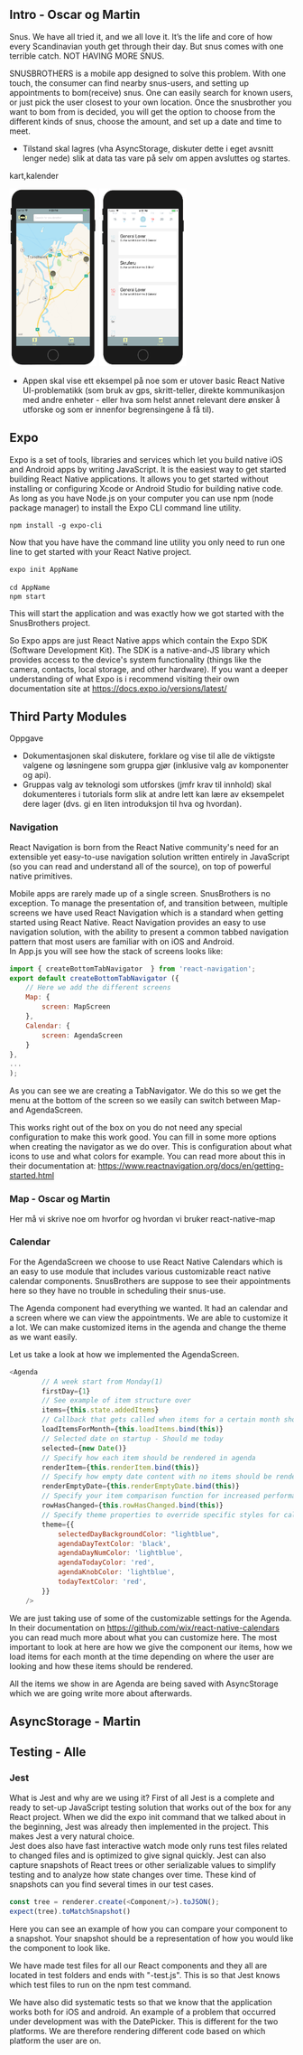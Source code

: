 ## Intro - Oscar og Martin
Snus.
We have all tried it, and we all love it. It’s the life and core of how every Scandinavian youth get through their day. 
But snus comes with one terrible catch. NOT HAVING MORE SNUS.

SNUSBROTHERS is a mobile app designed to solve this problem. With one touch, the consumer can find nearby snus-users, and setting up appointments to bom(receive) snus. One can easily search for known users, or just pick the user closest to your own location. Once the snusbrother you want to bom from is decided, you will get the option to choose from the different kinds of snus, choose the amount, and set up a date and time to meet.   

- Tilstand skal lagres (vha AsyncStorage, diskuter dette i eget avsnitt lenger nede) slik at data tas vare på selv om appen avsluttes og startes. 

kart,kalender

<img src="./assets/react-native-map.png"  width="155" height="315">
<img src="./assets/react-native-calendar.png"  width="155" height="315">

- Appen skal vise ett eksempel på noe som er utover basic React Native UI-problematikk 
(som bruk av gps, skritt-teller, direkte kommunikasjon med andre enheter - eller hva som helst annet relevant dere ønsker å utforske og som er innenfor begrensingene å få til).





## Expo
Expo is a set of tools, libraries and services which let you build native iOS and Android 
apps by writing JavaScript.
It is the easiest way to get started building React Native applications. It
allows you to get started without installing or configuring Xcode or Android Studio 
for building native code. As long as you have Node.js on your computer you can use npm
(node package manager) to install the Expo CLI command line utility.

```
npm install -g expo-cli
```

Now that you have have the command line utility you only need to run one line to get
started with your React Native project.

```
expo init AppName

cd AppName
npm start
```
This will start the application and was exactly how we got started with the SnusBrothers
project. 

So Expo apps are just React Native apps which contain the Expo SDK (Software Development
Kit). The SDK is a native-and-JS library which provides access to the device's system functionality 
(things like the camera, contacts, local storage, and other hardware). If you want
a deeper understanding of what Expo is i recommend visiting their own documentation site at
https://docs.expo.io/versions/latest/



## Third Party Modules
Oppgave
- Dokumentasjonen skal diskutere, forklare og vise til alle de viktigste valgene og 
løsningene som gruppa gjør (inklusive valg av komponenter og api).
- Gruppas valg av teknologi som utforskes (jmfr krav til innhold) skal dokumenteres i 
tutorials form slik at andre lett kan lære av eksempelet dere lager (dvs. gi en liten 
introduksjon til hva og hvordan).




### Navigation
React Navigation is born from the React Native community's need for an extensible yet 
easy-to-use navigation solution written entirely in JavaScript (so you can read and 
understand all of the source), on top of powerful native primitives.   

Mobile apps are rarely made up of a single screen. SnusBrothers is no
exception. To manage the presentation of, and transition between,
multiple screens we have used React Navigation which is a standard
when getting started using React Native. React Navigation provides
an easy to use navigation solution, with the ability to present a common
tabbed navigation pattern that most users are familiar with on iOS
and Android.   
In App.js you will see how the stack of screens looks like:

```javascript
import { createBottomTabNavigator  } from 'react-navigation';
export default createBottomTabNavigator ({
    // Here we add the different screens
    Map: {
        screen: MapScreen
    },
    Calendar: {
        screen: AgendaScreen
    }
},
...
);
```
As you can see we are creating a TabNavigator. We do this so we get the menu at the bottom of 
the screen so we easily can switch between Map- and AgendaScreen. 

This works right out of the box on you do not need any special configuration to make this
work good. You can fill in some more options when creating the navigator as we do over. 
This is configuration about what icons to use and what colors for example. You can read more 
about this in their documentation at:
https://www.reactnavigation.org/docs/en/getting-started.html 



### Map - Oscar og Martin
Her må vi skrive noe om hvorfor og hvordan vi bruker react-native-map








### Calendar
For the AgendaScreen we choose to use React Native Calendars 
which is an easy to use module that includes various customizable react 
native calendar components. SnusBrothers are suppose to see
their appointments here so they have no trouble in scheduling
their snus-use.   

The Agenda component had everything we wanted. It had an calendar and a screen where 
we can view the appointments. We are able to customize it a lot. We can make customized
items in the agenda and change the theme as we want easily.

Let us take a look at how we implemented the AgendaScreen.

```javascript
<Agenda
        // A week start from Monday(1)
        firstDay={1}
        // See example of item structure over
        items={this.state.addedItems}
        // Callback that gets called when items for a certain month should be loaded (month became visible)
        loadItemsForMonth={this.loadItems.bind(this)}
        // Selected date on startup - Should me today
        selected={new Date()}
        // Specify how each item should be rendered in agenda
        renderItem={this.renderItem.bind(this)}
        // Specify how empty date content with no items should be rendered
        renderEmptyDate={this.renderEmptyDate.bind(this)}
        // Specify your item comparison function for increased performance
        rowHasChanged={this.rowHasChanged.bind(this)}
        // Specify theme properties to override specific styles for calendar parts. Default = {}
        theme={{
            selectedDayBackgroundColor: "lightblue",
            agendaDayTextColor: 'black',
            agendaDayNumColor: 'lightblue',
            agendaTodayColor: 'red',
            agendaKnobColor: 'lightblue',
            todayTextColor: 'red',
        }}
    />
```
We are just taking use of some of the customizable settings for the Agenda. In their
documentation on https://github.com/wix/react-native-calendars  you can read much more about
what you can customize here. The most important to look at here are how we give the 
component our items, how we load items for each month at the time depending on where 
the user are looking and how these items should be rendered. 

All the items we show in are Agenda are being saved with AsyncStorage which we are going 
write more about afterwards. 







## AsyncStorage - Martin




## Testing - Alle
### Jest
What is Jest and why are we using it? First of all Jest is a complete and ready to set-up 
JavaScript testing solution that works out of the box for any React project. When we
did the expo init command that we talked about in the beginning, Jest was already then 
implemented in the project. This makes Jest a very natural choice.   
Jest does also have fast interactive watch mode only runs test files related to changed files and 
is optimized to give signal quickly. Jest can also capture 
snapshots of React trees or other serializable values to simplify testing and to 
analyze how state changes over time. These kind of snapshots can you find several times
in our test cases.   

```javascript
const tree = renderer.create(<Component/>).toJSON();
expect(tree).toMatchSnapshot()
```
Here you can see an example of how you can compare your component to a snapshot. Your
snapshot should be a representation of how you would like the component to look like. 

We have made test files for all our React components and they all are located in test folders
and ends with "-test.js". This is so that Jest knows which test files to run on the npm test
command. 

We have also did systematic tests so that we know that the application works both for 
iOS and android. An example of a problem that occurred under development was with the 
DatePicker. This is different for the two platforms. We are therefore rendering different code 
based on which platform the user are on. 
